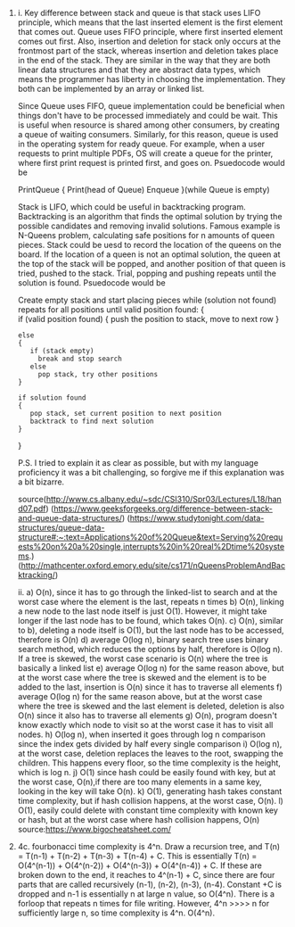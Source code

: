 1.
	i. Key difference between stack and queue is that stack uses LIFO principle, which means that
	the last inserted element is the first element that comes out. Queue uses FIFO principle,
	where first inserted element comes out first. Also, insertion and deletion for stack only occurs
	at the frontmost part of the stack, whereas insertion and deletion takes place in the end of the stack.
	They are similar in the way that they are both linear data structures and that they are abstract data types,
	which means the programmer has liberty in choosing the implementation. They both can be implemented
	by an array or linked list.
	
	Since Queue uses FIFO, queue implementation could be beneficial when
	things don't have to be processed immediately and could be wait. This is useful when resource is shared among
	other consumers, by creating a queue of waiting consumers. Similarly, for this reason, queue is used in the operating system
	for ready queue. For example, when a user requests to print multiple PDFs, OS will create a queue for the printer, where first print request
	is printed first, and goes on.
	Psuedocode would be
	
	PrintQueue
	{
	Print(head of Queue)
	Enqueue
	}(while Queue is empty)


	Stack is LIFO, which could be useful in backtracking program. Backtracking is an algorithm
	that finds the optimal solution by trying the possible candidates and removing invalid solutions. Famous example is 
	N-Queens problem, calculating safe positions for n amounts of queen pieces.
	Stack could be uesd to record the location of the queens on the board.
	If the location of a queen is not an optimal solution, the queen at the top of the stack will be popped,
	and another position of that queen is tried, pushed to the stack. Trial, popping and pushing repeats until the solution is found.
	Psuedocode would be 

	Create empty stack and start placing pieces
	while (solution not found) repeats for all positions until valid position found:
	{	
		if (valid position found)
		{
			push the position to stack, move to next row
		}

	   else
	   {
		  if (stack empty)
			break and stop search
		  else
			pop stack, try other positions
	   }

	   if solution found
	   {
		  pop stack, set current position to next position
		  backtrack to find next solution
	   }
   }

   P.S. I tried to explain it as clear as possible, but with my language proficiency it was a bit challenging, so forgive me
   if this explanation was a bit bizarre. 

	source(http://www.cs.albany.edu/~sdc/CSI310/Spr03/Lectures/L18/hand07.pdf)
	(https://www.geeksforgeeks.org/difference-between-stack-and-queue-data-structures/)
	(https://www.studytonight.com/data-structures/queue-data-structure#:~:text=Applications%20of%20Queue&text=Serving%20requests%20on%20a%20single,interrupts%20in%20real%2Dtime%20systems.)
	(http://mathcenter.oxford.emory.edu/site/cs171/nQueensProblemAndBacktracking/)

	ii. a) O(n), since it has to go through the linked-list to search and at the worst case where the element is the last, repeats n times
		b) O(n), linking a new node to the last node itself is just O(1). However, it might take longer if the last node has to be found, which takes O(n).
		c) O(n), similar to b), deleting a node itself is O(1), but the last node has to be accessed, therefore is O(n)
		d) average O(log n), binary search tree uses binary search method, which reduces the options by half, therefore is O(log n).
		If a tree is skewed, the worst case scenario is O(n) where the tree is basically a linked list 
		e) average O(log n) for the same reason above, but at the worst case where the tree is skewed and the element is to be added to the last,
		insertion is O(n) since it has to traverse all elements
		f) average O(log n) for the same reason above, but at the worst case where the tree is skewed and the last element is deleted,
		deletion is also O(n) since it also has to traverse all elements
		g) O(n), program doesn't know exactly which node to visit so at the worst case it has to visit all nodes.
		h) O(log n), when inserted it goes through log n comparison since the index gets divided by half every single comparison
		i) O(log n), at the worst case, deletion replaces the leaves to the root, swapping the children. This happens every floor, so the time
		complexity is the height, which is log n.
		j) O(1) since hash could be easily found with key, but at the worst case, O(n),if there are too many elements in a same key, looking in the key will take O(n).
		k) O(1), generating hash takes constant time complexity, but if hash collision happens, at the worst case, O(n).
		l) O(1), easily could delete with constant time complexity with known key or hash, but at the worst case where hash collision happens, O(n)
		source:https://www.bigocheatsheet.com/



4.	4c. fourbonacci time complexity is 4^n. Draw a recursion tree, and T(n) = T(n-1) + T(n-2) + T(n-3) + T(n-4) + C. This is essentially T(n) = O(4^(n-1)) + O(4^(n-2)) + O(4^(n-3)) + O(4^(n-4)) + C.
If these are broken down to the end, it reaches to 4^(n-1) + C, since there are four parts that are called recursively
(n-1), (n-2), (n-3), (n-4). Constant +C is dropped and n-1 is essentially n at large n value, so O(4^n).
There is a forloop that repeats n times for file writing. However, 4^n >>>> n for sufficiently large n, so time complexity is
4^n. O(4^n).